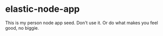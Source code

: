 # elastic-node-app
This is my person node app seed. Don't use it. Or do what makes you feel good, no biggie.
